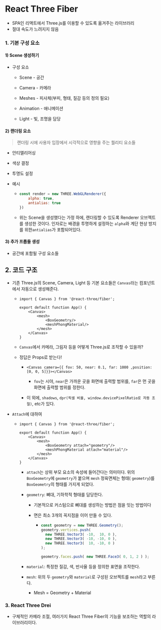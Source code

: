 # React Three Fiber

- SPA인 리액트에서 Three.js를 이용할 수 있도록 옮겨주는 라이브러리
- 절대 속도가 느려지지 않음





### 1. 기본 구성 요소

#### 1) Scene 생성하기

- 구성 요소

  - Scene - 공간

  - Camera - 카메라

  - Meshes - 피사체(부피, 형태, 질감 등의 정의 필요)

  - Animation - 애니메이션

  - Light - 빛, 조명을 담당

    

#### 2) 랜더링 요소

> 랜더링 시에 사용자 입장에서 시각적으로 영향을 주는 퀄리티 요소들

- 안티엘리어싱
- 색상 결정
- 투명도 설정

- 예시

  - ```js
    const render = new THREE.WebGLRenderer({
        alpha: true,
        antialias: true
    })
    ```

  - 위는 Scene을 생성했다는 가정 하에, 랜더링할 수 있도록 Renderer 오브젝트를 생성한 것이다. 인자로는 배경을 투명하게 설정하는 `alpha`와 계단 현상 방지를 위한`antialias`가 포함되어있다.



#### 3) 추가 프롭들 생성

- 공간에 포함될 구성 요소들



## 2. 코드 구조

- 기존 Three.js의 Scene, Camera, Light 등 기본 요소들은 `Canvas`라는 컴포넌트에서 자동으로 생성해준다.

  - ```react
    import { Canvas } from '@react-three/fiber';
    
    export default function App() {
        <Canvas>
        	<mesh>
            	<BoxGeometry/>
                <meshPhongMaterial/>
            </mesh>
        </Canvas>
    }
    ```

  - `Canvas`에서 카메라, 그림자 등을 어떻게 Three.js로 조작할 수 있을까?

  - 정답은 Props로 받는다!

    - ```react
      <Canvas camera={{ fov: 50, near: 0.1, far: 1000 ,position: [0, 0, 5]}}></Canvas>
      ```

      - `fov`는 시야, `near`은 가까운 곳을 화면에 출력할 범위를, `far`은 먼 곳을 화면에 출력할 범위를 정한다.

    - 이 외에, `shadows`, `dpr(픽셀 비율, window.devicePixelRatio로 자동 조절)`, etc가 있다. 

- `Attach`에 대하여

  - ```react
    import { Canvas } from '@react-three/fiber';
    
    export default function App() {
        <Canvas>
        	<mesh>
            	<BoxGeometry attach="geometry"/>
                <meshPhongMaterial attach="material"/>
            </mesh>
        </Canvas>
    }
    ```

    - `attach`는 상위 부모 요소의 속성에 들어간다는 의미이다. 위의 `BoxGeometry`에 `geometry`가 붙으며 `mesh` 정육면체는 형태( `geometry`)를 `BoxGeometry`의 형태를 가지게 되었다.

    - `geometry`: 뼈대, 기하학적 형태를 담당한다.

      - 기본적으로 커스텀으로 뼈대를 생성하는 방법은 점을 잇는 방법이다

      - 면은 최소 3개의 꼭지점을 이어 만들 수 있다.

        - ```js
          const geometry = new THREE.Geometry();
          geometry.vertices.push(
          	new THREE.Vector3( -10,  10, 0 ),
          	new THREE.Vector3( -10, -10, 0 ),
          	new THREE.Vector3(  10, -10, 0 )
          );
          
          geometry.faces.push( new THREE.Face3( 0, 1, 2 ) );
          ```

    - `material`: 특정한 질감, 색, 반사율 등을 정의한 표면을 조작한다.

    - `mesh`: 위의 두 `geometry`와 `material`로 구성된 오브젝트를 `mesh`라고 부른다.

      - Mesh = Geometry + Material



### 3. React Three Drei

- 구체적인 카메라 조절, 여러가지 React Three Fiber의 기능을 보조하는 역할의 라이브러리이다.





